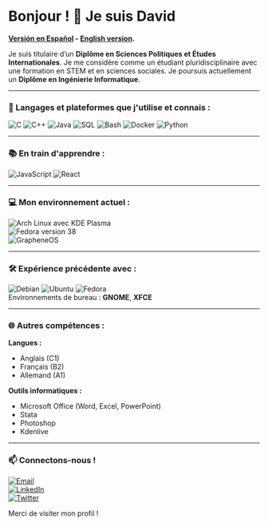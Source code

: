 # Bonjour ! 👋 Je suis David

**[Versión en Español](https://github.com/daviddelrom/daviddelrom/blob/main/readme.md) - [English version](https://github.com/daviddelrom/daviddelrom/blob/main/readme_en.md).**

Je suis titulaire d’un **Diplôme en Sciences Politiques et Études Internationales**. Je me considère comme un étudiant pluridisciplinaire avec une formation en STEM et en sciences sociales. Je poursuis actuellement un **Diplôme en Ingénierie Informatique**.

---

### 🚀 Langages et plateformes que j'utilise et connais :
![C](https://img.shields.io/badge/C-A8B9CC?style=for-the-badge&logo=c&logoColor=white)
![C++](https://img.shields.io/badge/C++-00599C?style=for-the-badge&logo=cplusplus&logoColor=white)
![Java](https://img.shields.io/badge/Java-007396?style=for-the-badge&logo=java&logoColor=white)
![SQL](https://img.shields.io/badge/SQL-4479A1?style=for-the-badge&logo=sqlite&logoColor=white)
![Bash](https://img.shields.io/badge/Bash-4EAA25?style=for-the-badge&logo=gnu-bash&logoColor=white)
![Docker](https://img.shields.io/badge/Docker-2496ED?style=for-the-badge&logo=docker&logoColor=white)
![Python](https://img.shields.io/badge/Python-3776AB?style=for-the-badge&logo=python&logoColor=white)

---

### 📚 En train d'apprendre :
![JavaScript](https://img.shields.io/badge/JavaScript-F7DF1E?style=for-the-badge&logo=javascript&logoColor=black)
![React](https://img.shields.io/badge/React-61DAFB?style=for-the-badge&logo=react&logoColor=black)

---

### 💻 Mon environnement actuel :
![Arch Linux](https://img.shields.io/badge/Arch_Linux-1793D1?style=for-the-badge&logo=archlinux&logoColor=white) avec KDE Plasma  
![Fedora](https://img.shields.io/badge/Fedora_Server-294172?style=for-the-badge&logo=fedora&logoColor=white) version 38  
![GrapheneOS](https://img.shields.io/badge/GrapheneOS-F7DF1E?style=for-the-badge&logo=android&logoColor=black)

---

### 🛠️ Expérience précédente avec :
![Debian](https://img.shields.io/badge/Debian-A81D33?style=for-the-badge&logo=debian&logoColor=white)
![Ubuntu](https://img.shields.io/badge/Ubuntu-E95420?style=for-the-badge&logo=ubuntu&logoColor=white)
![Fedora](https://img.shields.io/badge/Fedora-294172?style=for-the-badge&logo=fedora&logoColor=white)  
Environnements de bureau : **GNOME**, **XFCE**

---

### 🌐 Autres compétences :
**Langues :**  
- Anglais (C1)  
- Français (B2)  
- Allemand (A1)  

**Outils informatiques :**  
- Microsoft Office (Word, Excel, PowerPoint)  
- Stata  
- Photoshop  
- Kdenlive  

---

### 📫 Connectons-nous !
[![Email](https://img.shields.io/badge/Email-D14836?style=for-the-badge&logo=gmail&logoColor=white)](mailto:daviddelrom.travail@gmail.com)  
[![LinkedIn](https://img.shields.io/badge/LinkedIn-0077B5?style=for-the-badge&logo=linkedin&logoColor=white)](https://www.linkedin.com/in/daviddelrom/)  
[![Twitter](https://img.shields.io/badge/Twitter-1DA1F2?style=for-the-badge&logo=twitter&logoColor=white)](https://twitter.com/daviddelrom)  

Merci de visiter mon profil !
